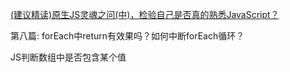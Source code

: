 [(建议精读)原生JS灵魂之问(中)，检验自己是否真的熟悉JavaScript？](https://juejin.cn/post/6844903986479251464#heading-0)

第八篇: forEach中return有效果吗？如何中断forEach循环？

JS判断数组中是否包含某个值
